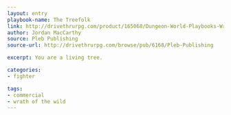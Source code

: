 ```yaml
---
layout: entry
playbook-name: The Treefolk
link: http://drivethrurpg.com/product/165068/Dungeon-World-Playbooks-Wrath-of-the-Wild-Bundle
author: Jordan MacCarthy
source: Pleb Publishing
source-url: http://drivethrurpg.com/browse/pub/6168/Pleb-Publishing

excerpt: You are a living tree.

categories:
- fighter

tags:
- commercial
- wrath of the wild
---
```


